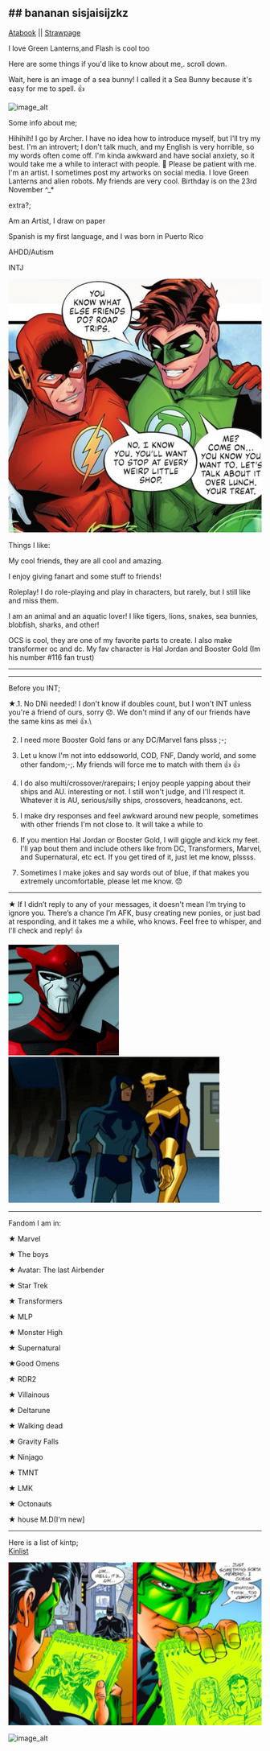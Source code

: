 ## ## bananan sisjaisijzkz



[Atabook](https://angelcake.atabook.org/)  ||  [Strawpage](https://ang3lcake.straw.page)

I love Green Lanterns,and Flash is cool too

 Here are some things if you'd like to know about me,. scroll down. 
 
 Wait, here is an image of a sea bunny! I called it a Sea Bunny because it's easy for me to spell. 👍



![image_alt](https://github.com/metaleaterr/metaleaterr/blob/d58ec10c93743b3ac28a4ce429c9cb9ffcd97e70/qBaFCev.gif)



Some info about me;

Hihihih! I go by Archer. I have no idea how to introduce myself, but I'll try my best. I'm an introvert; I don't talk much, and my English is very horrible, so my words often come off. I'm kinda awkward and have social anxiety, so it would take me a while to interact with people. 🫠 Please be patient with me. I'm an artist. I sometimes post my artworks on social media. I love Green Lanterns and alien robots. My friends are very cool. Birthday is on the 23rd November ^_*

extra?;

Am an Artist, I draw on paper

Spanish is my first language, and I was born in Puerto Rico 

AHDD/Autism

INTJ

![image_alt](https://github.com/StaticSh0ck/StaticSh0ck/blob/d1268c9e77cc3c6447c012d9cc4a2e234f88f5b4/97602c8032d6f4e57c4cb9797dde21ce.jpg)




Things I like:

My cool friends, they are all cool and amazing. 

I enjoy giving fanart and some stuff to friends!
 

Roleplay! I do role-playing and play in characters, but rarely, but I still like and miss them.

I am an animal and an aquatic lover! I like tigers, lions, snakes, sea bunnies, blobfish, sharks, and other!


 OCS is cool, they are one of my favorite parts to create. I also make transformer oc and dc.
My fav character is Hal Jordan and Booster Gold (Im his number #116 fan trust)
_______________________________________
____________________________________

Before you INT; 

★.1. No DNi needed! I don't know if doubles count, but I won't INT unless you're a friend of ours, sorry 😞. We don't mind if any of our friends have the same kins as mei 👍.\

 
 2.   I need more Booster Gold fans or any DC/Marvel fans plsss ;-;
  
3. Let u know I'm not into eddsoworld, COD, FNF, Dandy world, and some other fandom;-;. My friends will force me to match with them  👍  👍 

4. I do also multi/crossover/rarepairs; I enjoy people yapping about their ships and AU. interesting or not. I still won't judge, and I'll respect it. Whatever it is AU, serious/silly ships, crossovers, headcanons, ect.


5. I make dry responses and feel awkward around new people, sometimes with other friends I'm not close to. It will take a while to 



6. If you mention Hal Jordan or Booster Gold, I will giggle and kick my feet. I'll yap bout them and include others like from DC, Transformers, Marvel, and Supernatural, etc ect. If you get tired of it, just let me know, plssss.

7. Sometimes I make jokes and say words out of blue, if that makes you extremely uncomfortable, please let me know.  😞


___________________________________________________________________________
 
 ★ If I didn’t reply to any of your messages, it doesn't mean I’m trying to ignore you. There’s a chance I’m AFK, busy creating new ponies, or just bad at responding, and it takes me a while, who knows. Feel free to whisper, and I'll check and reply! 👍



![image_alt](https://github.com/StaticSh0ck/StaticSh0ck/blob/58d93dbd6b55d6a11a20ad12eba3141e75a66ad3/razer-red-lantern.gif) ![image alt](https://github.com/StaticSh0ck/StaticSh0ck/blob/main/tumblr_637b15c1503a5f7c36da23587d3b5fd5_76ef5aa0_500.gif?raw=true)

 
___________________________________________________________________________
Fandom I am in: 

★  Marvel

★ The boys

★ Avatar: The last Airbender

★ Star Trek

★ Transformers

★ MLP

★ Monster High

★ Supernatural

★Good Omens

★ RDR2

★ Villainous

★ Deltarune

★ Walking dead

★ Gravity Falls

★ Ninjago

★ TMNT

★ LMK

★ Octonauts 

★ house M.D(I'm new]



___________________________________________________________________________

Here is a list of kintp;   
[Kinlist](https://ang3lcake.straw.page/kins)
 
 ![image_alt](https://github.com/StaticSh0ck/StaticSh0ck/blob/4f8d446d160b0167330cfcf5c6869e950732a126/Screenshot%202025-06-16%204.02.48%20AM.png)

![image_alt](https://github.com/metaleaterr/metaleaterr/blob/bdd12a4e77645ea51e2a3a08c8b93002aae03304/35034-C134AAEF-EF43-467C-818E-FF4F7A219AAD-0-1470508314.gif)
